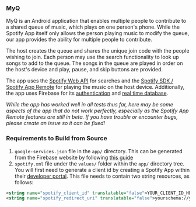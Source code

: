 ### MyQ

MyQ is an Android application that enables multiple people to contribute to a shared queue of music, which plays on one person's phone. While the Spotify App itself only allows the person playing music to modify the queue, our app provides the ability for multiple people to contribute.

The host creates the queue and shares the unique join code with the people wishing to join. Each person may use the search functionality to look up songs to add to the queue. The songs in the queue are played in order on the host's device and play, pause, and skip buttons are provided.

The app uses the [Spotify Web API][3] for searches and the [Spotify SDK / Spotify App Remote][4] for playing the music on the host device. Additionally, the app uses Firebase for its [authentication][5] and [real time database][6].

_While the app has worked well in all tests thus far, here may be some aspects of the app that do not work perfectly, especially as the Spotify App Remote features are still in beta.  If you have trouble or encounter bugs, please create an issue so it can be fixed!_

### Requirements to Build from Source

1. `google-services.json` file in the `app/` directory.  This can be generated from the Firebase website by following [this guide][1]
2. `spotify.xml` file under the `values/` folder within the `app/` directory tree.  You will first need to generate a client id by creating a Spotify App within their [developer portal][2].  This file needs to contain two string resources, as follows:

```xml
<string name="spotify_client_id" translatable="false">YOUR_CLIENT_ID_HERE</string>
<string name="spotify_redirect_uri" translatable="false">yourschema://yourcallback</string>
```

[1]: https://support.google.com/firebase/answer/7015592?hl=en
[2]: https://developer.spotify.com/dashboard/
[3]: https://developer.spotify.com/documentation/web-api/
[4]: https://developer.spotify.com/documentation/android/
[5]: https://firebase.google.com/docs/auth/
[6]: https://firebase.google.com/docs/database/
